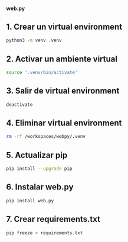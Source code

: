#### web.py

## 1. Crear un virtual environment

```zsh
python3 -m venv .venv
```

## 2. Activar un ambiente virtual

```zsh
source '.venv/bin/activate'
```

## 3. Salir de virtual environment 

```zsh
deactivate
```

## 4. Eliminar virtual environment

```zsh
rm -rf /workspaces/webpy/.venv
```

## 5. Actualizar pip

```zsh
pip install --upgrade pip
```

## 6. Instalar web.py

```zsh
pip install web.py
```

## 7. Crear requirements.txt

```zsh
pip freeze > requirements.txt
```

